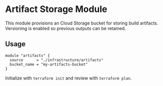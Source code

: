 # Artifact Storage Module

This module provisions an Cloud Storage bucket for storing build artifacts. Versioning is
enabled so previous outputs can be retained.

## Usage

```hcl
module "artifacts" {
  source      = "./infrastructure/artifacts"
  bucket_name = "my-artifacts-bucket"
}
```

Initialize with `terraform init` and review with `terraform plan`.
